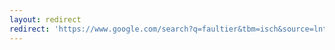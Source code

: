 ```yaml
---
layout: redirect
redirect: 'https://www.google.com/search?q=faultier&tbm=isch&source=lnt&tbs=isz:l&sa=X&ved=0ahUKEwjdqoLL1u_gAhUNyIUKHdC6B1QQpwUIIQ&biw=1500&bih=929&dpr=2#imgrc=0FofzxJ9jshSIM:'
---
```

